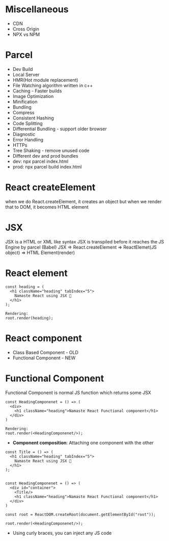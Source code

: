 
# Miscellaneous
- CDN
- Cross Origin
- NPX vs NPM

# Parcel
- Dev Build
- Local Server
- HMR(Hot module replacement)
- File Watching algorithm written in c++
- Caching - Faster builds
- Image Optimization
- Minification
- Bundling
- Compress
- Consistent Hashing
- Code Splitting
- Differential Bundling - support older browser
- Diagnostic
- Error Handling
- HTTPs
- Tree Shaking - remove unused code
- Different dev and prod bundles
- dev: npx parcel index.html
- prod: npx parcel build index.html

# React createElement

when we do React.createElement, it creates an object but when we render that to DOM, it becomes HTML element

# JSX

JSX is a HTML or XML like syntax
JSX is transpiled before it reaches the JS Engine by parcel (Babel)
JSX => React.createElement => ReactElemet(JS object) => HTML Element(render)

# React element

```
const heading = (
  <h1 className="heading" tabIndex="5">
    Namaste React using JSX 🚀
  </h1>
);

Rendering:
root.render(heading);
```

# React component
- Class Based Component - OLD
- Functional Component - NEW

# Functional Component

Functional Component is normal JS function which returns some JSX

```
const HeadingComponenet = () => (
  <div>
    <h1 className="heading">Namaste React Functional component</h1>
  </div>
)

Rendering:
root.render(<HeadingComponenet/>);

```

- <b>Component composition</b>: Attaching one component with the other

```
const Title = () => (
  <h1 className="heading" tabIndex="5">
    Namaste React using JSX 🚀
  </h1>
);


const HeadingComponenet = () => (
  <div id="container">
    <Title/>
    <h1 className="heading">Namaste React Functional component</h1>
  </div>
)

const root = ReactDOM.createRoot(document.getElementById("root"));

root.render(<HeadingComponenet/>);
```

- Using curly braces, you can inject any JS code
